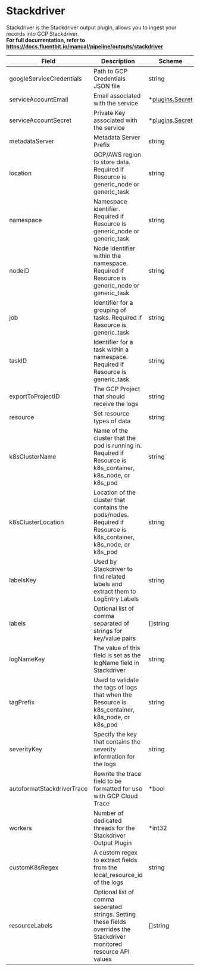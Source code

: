 # Stackdriver

Stackdriver is the Stackdriver output plugin, allows you to ingest your records into GCP Stackdriver. <br /> **For full documentation, refer to https://docs.fluentbit.io/manual/pipeline/outputs/stackdriver**


| Field | Description | Scheme |
| ----- | ----------- | ------ |
| googleServiceCredentials | Path to GCP Credentials JSON file | string |
| serviceAccountEmail | Email associated with the service | *[plugins.Secret](../secret.md) |
| serviceAccountSecret | Private Key associated with the service | *[plugins.Secret](../secret.md) |
| metadataServer | Metadata Server Prefix | string |
| location | GCP/AWS region to store data. Required if Resource is generic_node or generic_task | string |
| namespace | Namespace identifier. Required if Resource is generic_node or generic_task | string |
| nodeID | Node identifier within the namespace. Required if Resource is generic_node or generic_task | string |
| job | Identifier for a grouping of tasks. Required if Resource is generic_task | string |
| taskID | Identifier for a task within a namespace. Required if Resource is generic_task | string |
| exportToProjectID | The GCP Project that should receive the logs | string |
| resource | Set resource types of data | string |
| k8sClusterName | Name of the cluster that the pod is running in. Required if Resource is k8s_container, k8s_node, or k8s_pod | string |
| k8sClusterLocation | Location of the cluster that contains the pods/nodes. Required if Resource is k8s_container, k8s_node, or k8s_pod | string |
| labelsKey | Used by Stackdriver to find related labels and extract them to LogEntry Labels | string |
| labels | Optional list of comma separated of strings for key/value pairs | []string |
| logNameKey | The value of this field is set as the logName field in Stackdriver | string |
| tagPrefix | Used to validate the tags of logs that when the Resource is k8s_container, k8s_node, or k8s_pod | string |
| severityKey | Specify the key that contains the severity information for the logs | string |
| autoformatStackdriverTrace | Rewrite the trace field to be formatted for use with GCP Cloud Trace | *bool |
| workers | Number of dedicated threads for the Stackdriver Output Plugin | *int32 |
| customK8sRegex | A custom regex to extract fields from the local_resource_id of the logs | string |
| resourceLabels | Optional list of comma seperated strings. Setting these fields overrides the Stackdriver monitored resource API values | []string |

